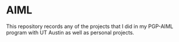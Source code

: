 # AIML
This repository records any of the projects that I did in my PGP-AIML program with UT Austin as well as personal projects.
